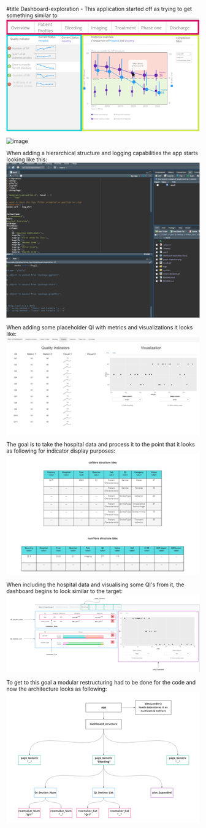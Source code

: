 #title Dashboard-exploration - 
This application started off as trying to get something similar to
![Res Q Dashboard concept idea](Images/App_Sections.png)

![image](https://user-images.githubusercontent.com/1982879/168111055-b9643f15-9458-48f7-81d8-f990446a8fb4.png)


When adding a hierarchical structure and logging capabilities the app starts looking like this:
![Honing in on dashboard interface](Images/Update12-05-22.gif)

When adding some placeholder QI with metrics and visualizations it looks like:
![QI section on the left](Images/Update24-05-22.png)

The goal is to take the hospital data and process it to the point that it looks as following for indicator display purposes:
![QI Data](Images/Update02-06-22.png)

When including the hospital data and visualising some QI's from it, the dashboard begins to look similar to the target:
![QI Real Data](Images/Update_29_06.png)

To get to this goal a modular restructuring had to be done for the code and now the architecture looks as following:
![Code Architecture](Images/Update_Arch_29_06.png)
